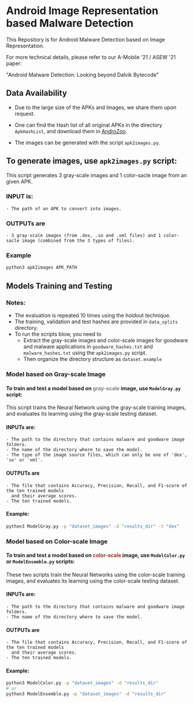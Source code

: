 # Android Image Representation based Malware Detection

This Repository is for Android Malware Detection based on Image Representation.

For more technical details, please refer to our A-Mobile '21 / ASEW '21 paper:

"Android Malware Detection: Looking beyond Dalvik Bytecode"

## Data Availability

- Due to the large size of the APKs and Images, we share them upon request.

- One can find the Hash list of all original APKs in the directory ```ApkHashList```, and download them in [AndroZoo](https://androzoo.uni.lu/).
- The images can be generated with the script ```apk2images.py```.

## To generate images, use ```apk2images.py``` script:

This script generates 3 gray-scale images and 1 color-sacle image from an given APK.

### INPUT is:

```
- The path of an APK to convert into images.
```

### OUTPUTs are

```
- 3 gray-scale images (from .dex, .so and .xml files) and 1 color-sacle image (combined from the 3 types of files).
```

### Example

```bash
python3 apk2images APK_PATH
```

## Models Training and Testing

### Notes:

-  The evaluation is repeated 10 times using the holdout technique.
-  The training, validation and test hashes are provided in `data_splits` directory.
-  To run the scripts blow, you need to 
   -  Extract the gray-scale images and color-scale images for goodware and malware applications in `goodware_hashes.txt` and `malware_hashes.txt` using the `apk2images.py` script.
   -  Then organize the directory structure as ``dataset.example``

### Model based on Gray-scale Image

#### To train and test a model based on <Font color = gray>**gray-scale** </font> image, use ```ModelGray.py``` script:

This script trains the Neural Network using the gray-scale training images, and evaluates its learning using the gray-scale testing dataset. 

#### INPUTs are:

```
- The path to the directory that contains malware and goodware image folders.
- The name of the directory where to save the model.
- The type of the image source files, which can only be one of 'dex', 'so' or 'xml'.
```

#### OUTPUTs are

```
- The file that contains Accuracy, Precision, Recall, and F1-score of the ten trained models
  and their average scores.
- The ten trained models.
```

#### Example:

```bash
python3 ModelGray.py -p "dataset_images" -d "results_dir" -t "dex"
```

### Model based on Color-scale Image

#### To train and test a model based on <Font color = brown>**color-scale** </font> image, use ```ModelColor.py``` or ```ModelEnsemble.py``` scripts:

These two scripts train the Neural Networks using the color-scale training images, and evaluates its learning using the color-scale testing dataset. 

#### INPUTs are:

```
- The path to the directory that contains malware and goodware image folders.
- The name of the directory where to save the model.
```

#### OUTPUTs are

```
- The file that contains Accuracy, Precision, Recall, and F1-score of the ten trained models
  and their average scores.
- The ten trained models.
```

#### Example:

```bash
python3 ModelColor.py -p "dataset_images" -d "results_dir"
# or
python3 ModelEnsemble.py -p "dataset_images" -d "results_dir"
```

